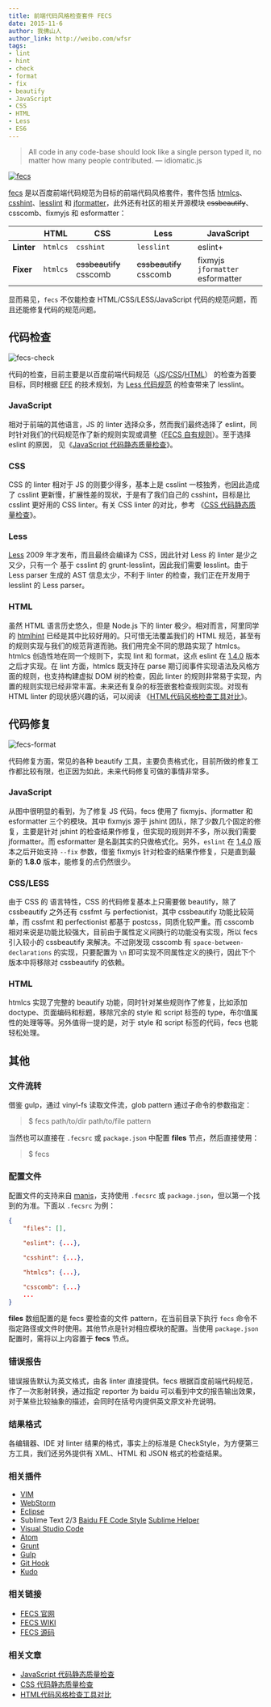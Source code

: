 ```yaml
---
title: 前端代码风格检查套件 FECS
date: 2015-11-6
author: 我佛山人
author_link: http://weibo.com/wfsr
tags:
- lint
- hint
- check
- format
- fix
- beautify
- JavaScript
- CSS
- HTML
- Less
- ES6
---
```


> All code in any code-base should look like a single person typed it, no matter how many people contributed. — idiomatic.js


[![fecs](fecs/logo.png)](http://fecs.baidu.com/)

[fecs](http://fecs.baidu.com/) 是以百度前端代码规范为目标的前端代码风格套件，套件包括 [htmlcs](http://github.com/ecomfe/htmlcs)、[csshint](http://github.com/ecomfe/node-csshint)、[lesslint](http://github.com/ecomfe/node-lesslint) 和 [jformatter](http://github.com/ecomfe/jformatter)，此外还有社区的相关开源模块 ~~cssbeautify~~、csscomb、fixmyjs 和 esformatter：


|| HTML | CSS | Less | JavaScript |
| ---  | --- | ----- | ---- | ---- |
| **Linter** |`htmlcs`|`csshint`|`lesslint`|eslint+|
| **Fixer** |`htmlcs`|~~cssbeautify~~ csscomb|~~cssbeautify~~ csscomb|fixmyjs `jformatter` esformatter|

显而易见，`fecs` 不仅能检查 HTML/CSS/LESS/JavaScript 代码的规范问题，而且还能修复代码的规范问题。


## 代码检查

![fecs-check](fecs/check.png)

代码的检查，目前主要是以百度前端代码规范（[JS](https://github.com/ecomfe/spec/blob/master/javascript-style-guide.md)/[CSS](https://github.com/ecomfe/spec/blob/master/css-style-guide.md)/[HTML](https://github.com/ecomfe/spec/blob/master/html-style-guide.md)） 的检查为首要目标，同时根据 [EFE](http://efe.baidu.com/) 的技术规划，为 [Less 代码规范](https://github.com/ecomfe/spec/blob/master/less-code-style.md) 的检查带来了 lesslint。


### JavaScript

相对于前端的其他语言，JS 的 linter 选择众多，然而我们最终选择了 eslint，同时针对我们的代码规范作了新的规则实现或调整（[FECS 自有规则](https://github.com/ecomfe/fecs/wiki/FECSRules)）。至于选择 eslint 的原因， 见《[JavaScript 代码静态质量检查](http://efe.baidu.com/blog/js-lints/)》。


### CSS

CSS 的 linter 相对于 JS 的则要少得多，基本上是 csslint 一枝独秀，也因此造成了 csslint 更新慢，扩展性差的现状，于是有了我们自己的 csshint，目标是比 csslint 更好用的 CSS linter。有关 CSS linter 的对比，参考 《[CSS 代码静态质量检查](http://efe.baidu.com/blog/css-lints/)》。


### Less

[Less](http://lesscss.org/) 2009 年才发布，而且最终会编译为 CSS，因此针对 Less 的 linter 是少之又少，只有一个 基于 csslint 的 grunt-lesslint，因此我们需要 lesslint。由于 Less parser 生成的 AST 信息太少，不利于 linter 的检查，我们正在开发用于 lesslint 的 Less parser。


### HTML

虽然 HTML 语言历史悠久，但是 Node.js 下的 linter 极少。相对而言，阿里同学的 [htmlhint](http://htmlhint.com/) 已经是其中比较好用的。只可惜无法覆盖我们的 HTML 规范，甚至有的规则实现与我们的规范背道而驰。我们用完全不同的思路实现了 htmlcs。htmlcs 创造性地在同一个规则下，实现 lint 和 format，这点 eslint 在 [1.4.0](http://eslint.org/blog/2015/09/eslint-v1.4.0-released/) 版本之后才实现。在 lint 方面，htmlcs 既支持在 parse 期订阅事件实现语法及风格方面的规则，也支持构建虚拟 DOM 树的检查，因此 linter 的规则非常易于实现，内置的规则实现已经非常丰富。未来还有复杂的标签嵌套检查规则实现。对现有 HTML linter 的现状感兴趣的话，可以阅读 《[HTML代码风格检查工具对比](http://efe.baidu.com/blog/comparison-of-html-linting-tool/)》。


## 代码修复

![fecs-format](fecs/format.png)

代码修复方面，常见的各种 beautify 工具，主要负责格式化，目前所做的修复工作都比较有限，也正因为如此，未来代码修复可做的事情非常多。

### JavaScript

从图中很明显的看到，为了修复 JS 代码，fecs 使用了 fixmyjs、jformatter 和 esformatter 三个的模块。其中 fixmyjs 源于 jshint 团队，除了少数几个固定的修复，主要是针对 jshint 的检查结果作修复，但实现的规则并不多，所以我们需要 jformatter。而 esformatter 是名副其实的只做格式化。另外，`eslint` 在 [1.4.0](http://eslint.org/blog/2015/09/eslint-v1.4.0-released/) 版本之后开始支持 `--fix` 参数，借鉴 fixmyjs 针对检查的结果作修复，只是直到最新的 **1.8.0** 版本，能修复的点仍然很少。


### CSS/LESS

由于 CSS 的 语言特性，CSS 的代码修复基本上只需要做 beautify，除了 cssbeautify 之外还有 cssfmt 与 perfectionist，其中 cssbeautify 功能比较简单，而 cssfmt 和 perfectionist 都基于 postcss，同质化较严重。而 csscomb 相对来说是功能比较强大，目前由于属性定义间换行的功能没有实现，所以 fecs 引入较小的 cssbeautify 来解决。不过刚发现 csscomb 有 `space-between-declarations` 的实现，只要配置为 `\n` 即可实现不同属性定义的换行，因此下个版本中将移除对 cssbeautify 的依赖。


### HTML

htmlcs 实现了完整的 beautify 功能，同时针对某些规则作了修复，比如添加 doctype、页面编码和标题，移除冗余的 style 和 script 标签的 type，布尔值属性的处理等等。另外值得一提的是，对于 style 和 script 标签的代码，fecs 也能轻松处理。


## 其他

### 文件流转

借鉴 gulp，通过 vinyl-fs 读取文件流，glob pattern 通过子命令的参数指定：

> $ fecs path/to/dir path/to/file pattern

当然也可以直接在 `.fecsrc` 或 `package.json` 中配置 **files** 节点，然后直接使用：

> $ fecs


### 配置文件

配置文件的支持来自 [manis](http://github.com/ecomfe/manis)，支持使用 `.fecsrc` 或 `package.json`，但以第一个找到的为准。下面以 `.fecsrc` 为例：

```json
{
    "files": [],

    "eslint": {...},

    "csshint": {...},

    "htmlcs": {...},

    "csscomb": {...}
    ...
}
```

**files** 数组配置的是 fecs 要检查的文件 pattern，在当前目录下执行 `fecs` 命令不指定路径或文件时使用。其他节点是针对相应模块的配置。当使用 `package.json` 配置时，需将以上内容置于 **fecs** 节点。


### 错误报告

错误报告默认为英文格式，由各 linter 直接提供。fecs 根据百度前端代码规范，作了一次影射转换，通过指定 reporter 为 baidu 可以看到中文的报告输出效果，对于某些比较抽象的描述，会同时在括号内提供英文原文补充说明。


### 结果格式

各编辑器、IDE 对 linter 结果的格式，事实上的标准是 CheckStyle，为方便第三方工具，我们还另外提供有 XML、HTML 和 JSON 格式的检查结果。


### 相关插件

 + [VIM](https://github.com/hushicai/fecs.vim)
 + [WebStorm](https://github.com/leeight/Baidu-FE-Code-Style#webstorm)
 + [Eclipse](https://github.com/ecomfe/fecs-eclipse)
 + Sublime Text 2/3 [Baidu FE Code Style](https://github.com/leeight/Baidu-FE-Code-Style) [Sublime Helper](https://github.com/baidu-lbs-opn-fe/Sublime-fecsHelper)
 + [Visual Studio Code](https://github.com/21paradox/fecs-visual-studio-code)
 + [Atom](https://github.com/8427003/atom-fecs)
 + [Grunt](https://github.com/ecomfe/fecs-grunt)
 + [Gulp](https://github.com/ecomfe/fecs-gulp)
 + [Git Hook](https://github.com/cxtom/fecs-git-hooks)
 + [Kudo](https://github.com/ecomfe/kudo)


### 相关链接

+ [FECS 官网](http://fecs.baidu.com/)
+ [FECS WIKI](http://github.com/ecomfe/fecs/wiki)
+ [FECS 源码](http://github.com/ecomfe/fecs)

### 相关文章

+ [JavaScript 代码静态质量检查](http://efe.baidu.com/blog/js-lints/)
+ [CSS 代码静态质量检查](http://efe.baidu.com/blog/css-lints/)
+ [HTML代码风格检查工具对比](http://efe.baidu.com/blog/comparison-of-html-linting-tool/)
